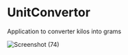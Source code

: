 # UnitConvertor

Application to converter kilos into grams

![Screenshot (74)](https://user-images.githubusercontent.com/101493797/224928426-7f9c92de-89b0-462d-960c-1a5776f12137.png)

